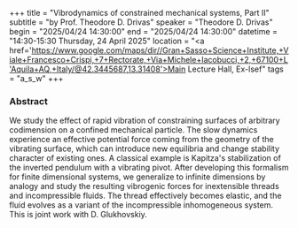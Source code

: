 +++
title = "Vibrodynamics of constrained mechanical systems, Part II"
subtitle = "by Prof. Theodore D. Drivas"
speaker = "Theodore D. Drivas"
begin = "2025/04/24  14:30:00"
end = "2025/04/24  14:30:00"
datetime = "14:30-15:30 Thursday, 24 April 2025"
location = "<a href='https://www.google.com/maps/dir//Gran+Sasso+Science+Institute,+Viale+Francesco+Crispi,+7+Rectorate,+Via+Michele+Iacobucci,+2,+67100+L'Aquila+AQ,+Italy/@42.3445687,13.31408'>Main Lecture Hall, Ex-Isef</a>"
tags = "a_s_w"
+++

### Abstract
We study the effect of rapid vibration of constraining surfaces of arbitrary codimension on a confined mechanical particle. The slow dynamics experience an effective potential force coming from the geometry of the vibrating surface, which can introduce new equilibria and change stability character of existing ones. A classical example is Kapitza's stabilization of the inverted pendulum with a vibrating pivot. After developing this formalism for finite dimensional systems, we generalize to infinite dimensions by analogy and study the resulting vibrogenic forces for inextensible threads and incompressible fluids. The thread effectively becomes elastic, and the fluid evolves as a variant of the incompressible inhomogeneous system. This is joint work with D. Glukhovskiy.
